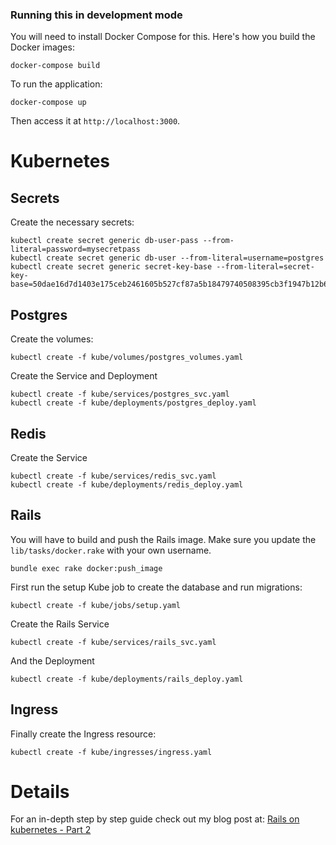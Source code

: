 ### Running this in development mode

You will need to install Docker Compose for this. Here's how you build the Docker images:

```
docker-compose build
```

To run the application:

```
docker-compose up
```

Then access it at ```http://localhost:3000```.

# Kubernetes

## Secrets

Create the necessary secrets:

```
kubectl create secret generic db-user-pass --from-literal=password=mysecretpass
kubectl create secret generic db-user --from-literal=username=postgres
kubectl create secret generic secret-key-base --from-literal=secret-key-base=50dae16d7d1403e175ceb2461605b527cf87a5b18479740508395cb3f1947b12b63bad049d7d1545af4dcafa17a329be4d29c18bd63b421515e37b43ea43df64
```

## Postgres

Create the volumes:

```
kubectl create -f kube/volumes/postgres_volumes.yaml
```

Create the Service and Deployment

```
kubectl create -f kube/services/postgres_svc.yaml
kubectl create -f kube/deployments/postgres_deploy.yaml
```

## Redis

Create the Service

```
kubectl create -f kube/services/redis_svc.yaml
kubectl create -f kube/deployments/redis_deploy.yaml
```

## Rails

You will have to build and push the Rails image. Make sure you update the ```lib/tasks/docker.rake``` with your own username.

```
bundle exec rake docker:push_image
```

First run the setup Kube job to create the database and run migrations:

```
kubectl create -f kube/jobs/setup.yaml
```

Create the Rails Service

```
kubectl create -f kube/services/rails_svc.yaml
```

And the Deployment

```
kubectl create -f kube/deployments/rails_deploy.yaml
```

## Ingress

Finally create the Ingress resource:

```
kubectl create -f kube/ingresses/ingress.yaml
```

# Details

For an in-depth step by step guide check out my blog post at: [Rails on kubernetes - Part 2](https://blog.cosmocloud.co/rails-on-kubernetes-part-2)
